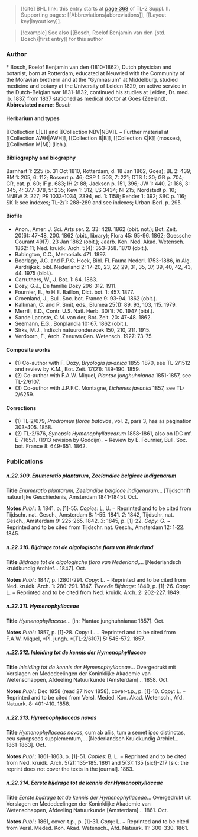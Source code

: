 > [!cite] BHL link: this entry starts at [page 368](https://www.biodiversitylibrary.org/page/33265565) of TL-2 Suppl. II.
> Supporting pages: [[Abbreviations|abbreviations]], [[Layout key|layout key]].

> [!example] See also [[Bosch, Roelof Benjamin van den {std. Bosch}|first entry]] for this author

### Author

\* Bosch, Roelof Benjamin van den (1810-1862), Dutch physician and botanist, born at Rotterdam, educated at Neuwied with the Community of the Moravian brethern and at the "Gymnasium" at Middelburg, studied medicine and botany at the University of Leiden 1829, on active service in the Dutch-Belgian war 1831-1832, continued his studies at Leiden, Dr. med. ib. 1837, from 1837 stationed as medical doctor at Goes (Zeeland). 
**Abbreviated name**: *Bosch*

#### Herbarium and types

[[Collection L|L]] and [[Collection NBV|NBV]]. − Further material at [[Collection AWH|AWH]], [[Collection B|B]], [[Collection K|K]] (mosses), [[Collection M|M]] (lich.).

#### Bibliography and biography

Barnhart 1: 225 (b. 31 Oct 1810, Rotterdam, d. 18 Jan 1862, Goes); BL 2: 439; BM 1: 205, 6: 112; Bossert p. 46; CSP 1: 503, 7: 221; DTS 1: 30; GR p. 704; GR, cat. p. 60; IF p. 683; IH 2: 88; Jackson p. 151, 396; JW 1: 440, 2: 186, 3: 345, 4: 377-378, 5: 235; Kew 1: 312; LS 3434; NI 215; Nordstedt p. 10; NNBW 2: 227; PR 1033-1034, 2394, ed. 1: 1158; Rehder 1: 392; SBC p. 116; SK 1: see indexes; TL-2/1: 288-289 and see indexes; Urban-Berl. p. 295.

#### Biofile

- Anon., Amer. J. Sci. Arts ser. 2. 33: 428. 1862 (obit. not.); Bot. Zeit. 20(6): 47-48, 200. 1862 (obit., library); Flora 45: 95-96. 1862; Goessche Courant 49(7). 23 Jan 1862 (obit.); Jaarb. Kon. Ned. Akad. Wetensch. 1862: 11; Ned. kruidk. Arch. 5(4): 353-358. 1870 (obit.).
- Babington, C.C., Memorials 471. 1897.
- Boerlage, J.G. and P.P.C. Hoek, Bibl. Fl. Fauna Nederl. 1753-1886, *in* Alg. Aardrijksk. bibl. Nederland 2: 17-20, 23, 27, 29, 31, 35, 37, 39, 40, 42, 43, 44. 1975 (bibl.).
- Carruthers, W., J. Bot. 1: 64. 1863.
- Dozy, G.J., De familie Dozy 296-312. 1911.
- Fournier, E., *in* H.E. Baillon, Dict. bot. 1: 457. 1877.
- Groenland, J., Bull. Soc. bot. France 9: 93-94. 1862 (obit.).
- Kalkman, C. and P. Smit, eds., Blumea 25(1): 89, 93, 103, 115. 1979.
- Merrill, E.D., Contr. U.S. Natl. Herb. 30(1): 70. 1947 (bibl.).
- Sande Lacoste, C.M. van der, Bot. Zeit. 20: 47-48. 1862.
- Seemann, E.G., Bonplandia 10: 67. 1862 (obit.).
- Sirks, M.J., Indisch natuuronderzoek 150, 210, 211. 1915.
- Verdoorn, F., Arch. Zeeuws Gen. Wetensch. 1927: 73-75.

#### Composite works

- (1) Co-author with F. Dozy, *Bryologia javanica* 1855-1870, see TL-2/1512 and review by K.M., Bot. Zeit. 17(21): 189-190. 1859.
- (2) Co-author with F.A.W. Miquel, *Plantae junghuhnianae* 1851-1857, see TL-2/6107.
- (3) Co-author with J.P.F.C. Montagne, *Lichenes javanici* 1857, see TL-2/6259.

#### Corrections

- (1) TL-2/679, *Prodromus florae batavae*, vol. 2, pars 3, has as pagination 303-405. 1858.
- (2) TL-2/676, *Synopsis Hymenophyllacearum* 1858-1861, also on IDC mf. E-7165/1. (1913 revision by Goddijn). − Review by E. Fournier, Bull. Soc. bot. France 8: 649-651. 1862.

### Publications

##### n.22.309. Enumeratio plantarum, Zeelandiae belgicae indigenarum

**Title**
*Enumeratio plantarum, Zeelandiae belgicae indigenarum*... \[Tijdschrift natuurlijke Geschiedenis, Amsterdam 1841-1845\]. Oct.

**Notes**
*Publ*.: *1*: 1841, p. \[1\]-55. *Copies*: L, U. − Reprinted and to be cited from Tijdschr. nat. Gesch., Amsterdam 8: 1-55. 1841.
*2*: 1842, Tijdschr. nat. Gesch., Amsterdam 9: 225-265. 1842.
*3*: 1845, p. \[1\]-22. *Copy*: G. − Reprinted and to be cited from Tijdschr. nat. Gesch., Amsterdam 12: 1-22. 1845.

##### n.22.310. Bijdrage tot de algologische flora van Nederland

**Title**
*Bijdrage tot de algologische flora van Nederland*,... \[Nederlandsch kruidkundig Archief... 1847\]. Oct.

**Notes**
*Publ*.: 1847, p. \[280\]-291. *Copy*: L. − Reprinted and to be cited from Ned. kruidk. Arch. 1: 280-291. 1847.
*Tweede Bijdrage*: 1849, p. \[1\]-26. *Copy*: L. − Reprinted and to be cited from Ned. kruidk. Arch. 2: 202-227. 1849.

##### n.22.311. Hymenophyllaceae

**Title**
*Hymenophyllaceae*... \[in: Plantae junghuhnianae 1857\]. Oct.

**Notes**
*Publ*.: 1857, p. \[1\]-28. *Copy*: L. − Reprinted and to be cited from F.A.W. Miquel, *Pl. jungh. *\[TL-2/6107\] 5: 545-572. 1857.

##### n.22.312. Inleiding tot de kennis der Hymenophyllaceae

**Title**
*Inleiding tot de kennis der Hymenophyllaceae*... Overgedrukt mit Verslagen en Mededeelingen der Koninklijke Akademie van Wetenschappen, Afdeeling Natuurkunde \[Amsterdam\]... 1858. Oct.

**Notes**
*Publ*.: Dec 1858 (read 27 Nov 1858), cover-t.p., p. \[1\]-10. *Copy*: L. − Reprinted and to be cited from Versl. Meded. Kon. Akad. Wetensch., Afd. Natuurk. 8: 401-410. 1858.

##### n.22.313. Hymenophyllaceas novas

**Title**
*Hymenophyllaceas novas*, cum ab aliis, tum a semet ipso distinctas, ceu synopseos supplementum,... \[Nederlandsch Kruidkundig Archief... 1861-1863\]. Oct.

**Notes**
*Publ*.: 1861-1863, p. \[1\]-51. *Copies*: B, L. − Reprinted and to be cited from Ned. kruidk. Arch. 5(2): 135-185. 1861 and 5(3): 135 \[sic!\]-217 \[sic: the reprint does not cover the texts in the journal\]. 1863.

##### n.22.314. Eerste bijdrage tot de kennis der Hymenophyllaceae

**Title**
*Eerste bijdrage tot de kennis der Hymenophyllaceae*... Overgedrukt uit Verslagen en Mededeelingen der Koninklijke Akademie van Wetenschappen, Afdeeling Natuurkunde \[Amsterdam\]... 1861. Oct.

**Notes**
*Publ*.: 1861, cover-t.p., p. \[1\]-31. *Copy*: L. − Reprinted and to be cited from Versl. Meded. Kon. Akad. Wetensch., Afd. Natuurk. 11: 300-330. 1861.

